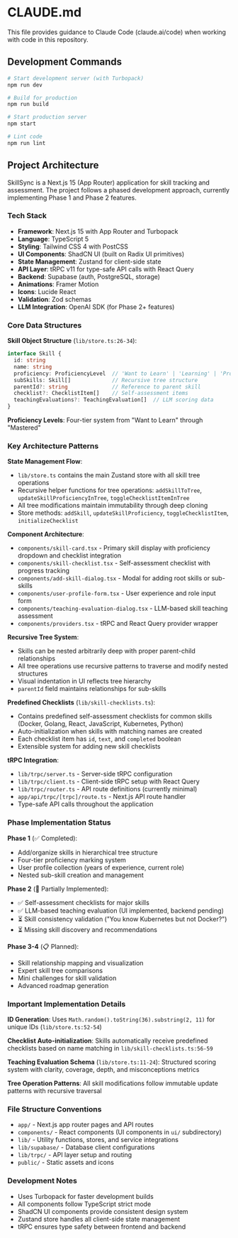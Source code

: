 # CLAUDE.md

This file provides guidance to Claude Code (claude.ai/code) when working with code in this repository.

## Development Commands

```bash
# Start development server (with Turbopack)
npm run dev

# Build for production
npm run build

# Start production server
npm start

# Lint code
npm run lint
```

## Project Architecture

SkillSync is a Next.js 15 (App Router) application for skill tracking and assessment. The project follows a phased development approach, currently implementing Phase 1 and Phase 2 features.

### Tech Stack
- **Framework**: Next.js 15 with App Router and Turbopack
- **Language**: TypeScript 5
- **Styling**: Tailwind CSS 4 with PostCSS
- **UI Components**: ShadCN UI (built on Radix UI primitives)
- **State Management**: Zustand for client-side state
- **API Layer**: tRPC v11 for type-safe API calls with React Query
- **Backend**: Supabase (auth, PostgreSQL, storage)
- **Animations**: Framer Motion
- **Icons**: Lucide React
- **Validation**: Zod schemas
- **LLM Integration**: OpenAI SDK (for Phase 2+ features)

### Core Data Structures

**Skill Object Structure** (`lib/store.ts:26-34`):
```typescript
interface Skill {
  id: string
  name: string
  proficiency: ProficiencyLevel  // 'Want to Learn' | 'Learning' | 'Proficient' | 'Mastered'
  subSkills: Skill[]             // Recursive tree structure
  parentId?: string              // Reference to parent skill
  checklist?: ChecklistItem[]    // Self-assessment items
  teachingEvaluations?: TeachingEvaluation[]  // LLM scoring data
}
```

**Proficiency Levels**: Four-tier system from "Want to Learn" through "Mastered"

### Key Architecture Patterns

**State Management Flow**:
- `lib/store.ts` contains the main Zustand store with all skill tree operations
- Recursive helper functions for tree operations: `addSkillToTree`, `updateSkillProficiencyInTree`, `toggleChecklistItemInTree`
- All tree modifications maintain immutability through deep cloning
- Store methods: `addSkill`, `updateSkillProficiency`, `toggleChecklistItem`, `initializeChecklist`

**Component Architecture**:
- `components/skill-card.tsx` - Primary skill display with proficiency dropdown and checklist integration
- `components/skill-checklist.tsx` - Self-assessment checklist with progress tracking
- `components/add-skill-dialog.tsx` - Modal for adding root skills or sub-skills
- `components/user-profile-form.tsx` - User experience and role input form
- `components/teaching-evaluation-dialog.tsx` - LLM-based skill teaching assessment
- `components/providers.tsx` - tRPC and React Query provider wrapper

**Recursive Tree System**:
- Skills can be nested arbitrarily deep with proper parent-child relationships
- All tree operations use recursive patterns to traverse and modify nested structures
- Visual indentation in UI reflects tree hierarchy
- `parentId` field maintains relationships for sub-skills

**Predefined Checklists** (`lib/skill-checklists.ts`):
- Contains predefined self-assessment checklists for common skills (Docker, Golang, React, JavaScript, Kubernetes, Python)
- Auto-initialization when skills with matching names are created
- Each checklist item has `id`, `text`, and `completed` boolean
- Extensible system for adding new skill checklists

**tRPC Integration**:
- `lib/trpc/server.ts` - Server-side tRPC configuration
- `lib/trpc/client.ts` - Client-side tRPC setup with React Query
- `lib/trpc/router.ts` - API route definitions (currently minimal)
- `app/api/trpc/[trpc]/route.ts` - Next.js API route handler
- Type-safe API calls throughout the application

### Phase Implementation Status

**Phase 1** (✅ Completed):
- Add/organize skills in hierarchical tree structure
- Four-tier proficiency marking system
- User profile collection (years of experience, current role)
- Nested sub-skill creation and management

**Phase 2** (🚧 Partially Implemented):
- ✅ Self-assessment checklists for major skills
- ✅ LLM-based teaching evaluation (UI implemented, backend pending)
- ⏳ Skill consistency validation ("You know Kubernetes but not Docker?")
- ⏳ Missing skill discovery and recommendations

**Phase 3-4** (📋 Planned):
- Skill relationship mapping and visualization
- Expert skill tree comparisons
- Mini challenges for skill validation
- Advanced roadmap generation

### Important Implementation Details

**ID Generation**: Uses `Math.random().toString(36).substring(2, 11)` for unique IDs (`lib/store.ts:52-54`)

**Checklist Auto-initialization**: Skills automatically receive predefined checklists based on name matching in `lib/skill-checklists.ts:56-59`

**Teaching Evaluation Schema** (`lib/store.ts:11-24`): Structured scoring system with clarity, coverage, depth, and misconceptions metrics

**Tree Operation Patterns**: All skill modifications follow immutable update patterns with recursive traversal

### File Structure Conventions
- `app/` - Next.js app router pages and API routes
- `components/` - React components (UI components in `ui/` subdirectory)
- `lib/` - Utility functions, stores, and service integrations
- `lib/supabase/` - Database client configurations
- `lib/trpc/` - API layer setup and routing
- `public/` - Static assets and icons

### Development Notes
- Uses Turbopack for faster development builds
- All components follow TypeScript strict mode
- ShadCN UI components provide consistent design system
- Zustand store handles all client-side state management
- tRPC ensures type safety between frontend and backend